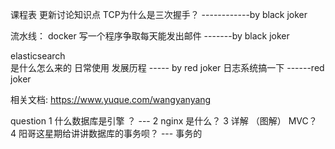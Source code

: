 课程表
更新讨论知识点 
TCP为什么是三次握手？ ------------by black joker   

流水线：
docker 写一个程序争取每天能发出邮件  -------by black joker 

elasticsearch  
是什么怎么来的 日常使用 发展历程     ----- by red joker 
日志系统搞一下                    ------red joker 








相关文档: https://www.yuque.com/wangyanyang


question
1 什么数据库是引擎 ？   ---
2 nginx 是什么？
3 详解 （图解） MVC？  
4 阳哥这星期给讲讲数据库的事务呗？   --- 事务的   
